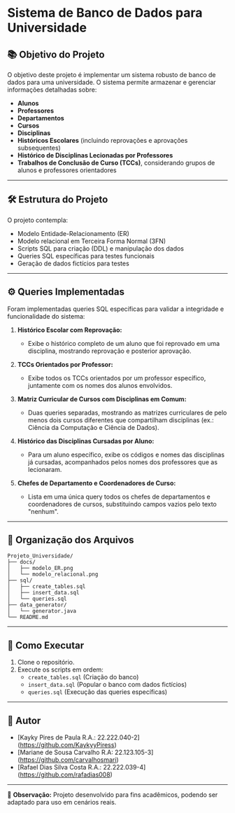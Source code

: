 # Sistema de Banco de Dados para Universidade

## 📚 Objetivo do Projeto
O objetivo deste projeto é implementar um sistema robusto de banco de dados para uma universidade. O sistema permite armazenar e gerenciar informações detalhadas sobre:

- **Alunos**
- **Professores**
- **Departamentos**
- **Cursos**
- **Disciplinas**
- **Históricos Escolares** (incluindo reprovações e aprovações subsequentes)
- **Histórico de Disciplinas Lecionadas por Professores**
- **Trabalhos de Conclusão de Curso (TCCs)**, considerando grupos de alunos e professores orientadores

---

## 🛠️ Estrutura do Projeto

O projeto contempla:
- Modelo Entidade-Relacionamento (ER)
- Modelo relacional em Terceira Forma Normal (3FN)
- Scripts SQL para criação (DDL) e manipulação dos dados
- Queries SQL específicas para testes funcionais
- Geração de dados fictícios para testes

---

## ⚙️ Queries Implementadas

Foram implementadas queries SQL específicas para validar a integridade e funcionalidade do sistema:

1. **Histórico Escolar com Reprovação:**
   - Exibe o histórico completo de um aluno que foi reprovado em uma disciplina, mostrando reprovação e posterior aprovação.

2. **TCCs Orientados por Professor:**
   - Exibe todos os TCCs orientados por um professor específico, juntamente com os nomes dos alunos envolvidos.

3. **Matriz Curricular de Cursos com Disciplinas em Comum:**
   - Duas queries separadas, mostrando as matrizes curriculares de pelo menos dois cursos diferentes que compartilham disciplinas (ex.: Ciência da Computação e Ciência de Dados).

4. **Histórico das Disciplinas Cursadas por Aluno:**
   - Para um aluno específico, exibe os códigos e nomes das disciplinas já cursadas, acompanhados pelos nomes dos professores que as lecionaram.

5. **Chefes de Departamento e Coordenadores de Curso:**
   - Lista em uma única query todos os chefes de departamentos e coordenadores de cursos, substituindo campos vazios pelo texto "nenhum".

---

## 📂 Organização dos Arquivos

```
Projeto_Universidade/
├── docs/
│   ├── modelo_ER.png
│   └── modelo_relacional.png
├── sql/
│   ├── create_tables.sql
│   ├── insert_data.sql
│   └── queries.sql
├── data_generator/
│   └── generator.java
└── README.md
```

---

## 🚀 Como Executar

1. Clone o repositório.
2. Execute os scripts em ordem:
   - `create_tables.sql` (Criação do banco)
   - `insert_data.sql` (Popular o banco com dados fictícios)
   - `queries.sql` (Execução das queries específicas)

---

## 📝 Autor

- [Kayky Pires de Paula R.A.: 22.222.040-2] (https://github.com/KaykyyPiress)
- [Mariane de Sousa Carvalho R.A: 22.123.105-3] (https://github.com/carvalhosmari)
- [Rafael Dias Silva Costa R.A.: 22.222.039-4] (https://github.com/rafadias008)

---

📌 **Observação:** Projeto desenvolvido para fins acadêmicos, podendo ser adaptado para uso em cenários reais.

